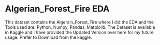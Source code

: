 # Algerian_Forest_Fire EDA
This dataset contains the Algerain_Forest_Fire where I did the EDA and the Tools used are: Python, Numpy, Pandas, Matplolib. 
The Dataset is available in Kaggle and I have provided the Updated Version over here for my future usage. Prefer to Download from the kaggle.
